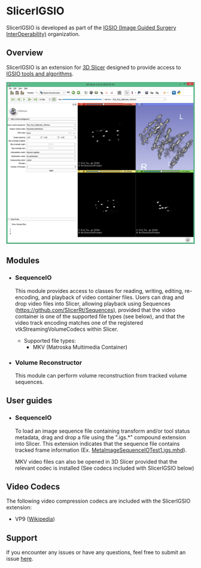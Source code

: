 # SlicerIGSIO

SlicerIGSIO is developed as part of the [IGSIO (Image Guided Surgery InterOperability)](http://igsio.github.io/) organization.

## Overview

SlicerIGSIO is an extension for [3D Slicer](http://slicer.org) designed to provide access to [IGSIO tools and algorithms](https://github.com/IGSIO/IGSIO).

![Screenshot of SlicerIGSIO extension](Images/SlicerIGSIOScreenshot1.png)

## Modules

- ### SequenceIO
  This module provides access to classes for reading, writing, editing, re-encoding, and playback of video container files.
  Users can drag and drop video files into Slicer, allowing playback using Sequences (https://github.com/SlicerRt/Sequences), provided that the video container is one of the supported file types (see below), and that the video track encoding matches one of the registered vtkStreamingVolumeCodecs within Slicer.

  - Supported file types:
    - MKV (Matroska Multimedia Container)
  
- ### Volume Reconstructor
  This module can perform volume reconstruction from tracked volume sequences.

## User guides

- ### SequenceIO
  To load an image sequence file containing transform and/or tool status metadata, drag and drop a file using the ".igs.*" compound extension into Slicer. This extension indicates that the sequence file contains tracked frame information (Ex. [MetaImageSequenceIOTest1.igs.mhd]( https://github.com/IGSIO/IGSIO/blob/master/Source/SequenceIO/Testing/Data/MetaImageSequenceIOTest1.igs.mhd)).
  
  MKV video files can also be opened in 3D Slicer provided that the relevant codec is installed (See codecs included with SlicerIGSIO below)

## Video Codecs
The following video compression codecs are included with the SlicerIGSIO extension:
- VP9 ([Wikipedia](https://en.wikipedia.org/wiki/VP9))

## Support

If you encounter any issues or have any questions, feel free to submit an issue [here](https://github.com/IGSIO/SlicerIGSIO/issues/new).
